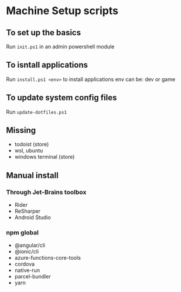 # Machine Setup scripts

## To set up the basics
Run `init.ps1` in an admin powershell module

## To isntall applications

Run `install.ps1 <env>` to install applications
env can be: dev or game

## To update system config files

Run `update-dotfiles.ps1`

## Missing

- todoist (store)
- wsl, ubuntu
- windows terminal (store)

## Manual install

### Through Jet-Brains toolbox
- Rider
- ReSharper
- Android Studio

### npm global

- @angular/cli
- @ionic/cli
- azure-functions-core-tools
- cordova
- native-run
- parcel-bundler
- yarn